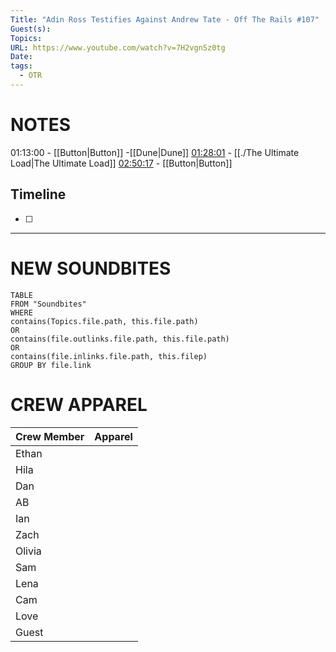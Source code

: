 ```yaml
---
Title: "Adin Ross Testifies Against Andrew Tate - Off The Rails #107"
Guest(s): 
Topics: 
URL: https://www.youtube.com/watch?v=7H2vgnSz0tg
Date: 
tags:
  - OTR
---
```

# NOTES
01:13:00 - [[Button|Button]] -[[Dune|Dune]]
[01:28:01](https://youtu.be/7H2vgnSz0tg?t=5281) - [[./The Ultimate Load|The Ultimate Load]]
[02:50:17](https://youtu.be/7H2vgnSz0tg?t=10217) - [[Button|Button]]

## Timeline
- [ ] 

___
# NEW SOUNDBITES
``` dataview
TABLE
FROM "Soundbites"
WHERE 
contains(Topics.file.path, this.file.path) 
OR 
contains(file.outlinks.file.path, this.file.path)
OR
contains(file.inlinks.file.path, this.filep)
GROUP BY file.link
```


# CREW APPAREL
| Crew Member | Apparel |
| ----------- | ------- |
| Ethan       |         |
| Hila        |         |
| Dan         |         |
| AB          |         |
| Ian         |         |
| Zach        |         |
| Olivia      |         |
| Sam         |         |
| Lena        |         |
| Cam         |         |
| Love        |         |
| Guest       |         |
